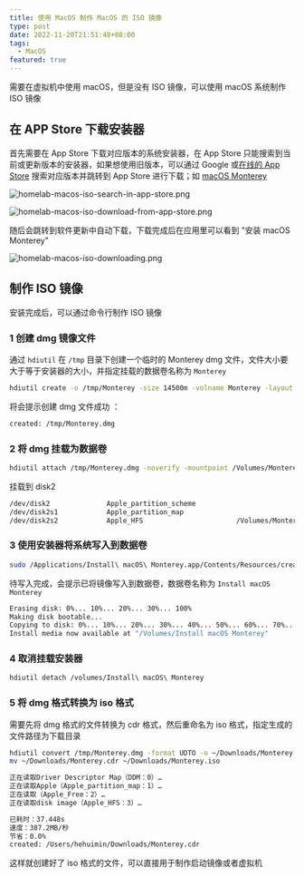 ```yaml
---
title: 使用 MacOS 制作 MacOS 的 ISO 镜像
type: post
date: 2022-11-20T21:51:48+08:00
tags:
  - MacOS
featured: true
---
```


需要在虚拟机中使用 macOS，但是没有 ISO 镜像，可以使用 macOS 系统制作 ISO 镜像

## 在 APP Store 下载安装器

首先需要在 App Store 下载对应版本的系统安装器，在 App Store 只能搜索到当前或更新版本的安装器，如果想使用旧版本，可以通过 Google 或[在线的 App Store](https://www.apple.com/us/search/macOS?src=serp) 搜索对应版本并跳转到 App Store 进行下载；如 [macOS Monterey](https://apps.apple.com/us/app/macos-monterey/id1576738294?mt=12)

![homelab-macos-iso-search-in-app-store.png](https://img.hellowood.dev/picture/homelab-macos-iso-search-in-app-store.png)

![homelab-macos-iso-download-from-app-store.png](https://img.hellowood.dev/picture/homelab-macos-iso-download-from-app-store.png)

随后会跳转到软件更新中自动下载，下载完成后在应用里可以看到 "安装 macOS Monterey"

![homelab-macos-iso-downloading.png](https://img.hellowood.dev/picture/homelab-macos-iso-downloading.png)

## 制作 ISO 镜像

安装完成后，可以通过命令行制作 ISO 镜像

### 1 创建 dmg 镜像文件

通过 `hdiutil` 在 `/tmp` 目录下创建一个临时的 Monterey dmg 文件，文件大小要大于等于安装器的大小，并指定挂载的数据卷名称为 `Monterey`

```bash
hdiutil create -o /tmp/Monterey -size 14500m -volname Monterey -layout SPUD -fs HFS+J
```

将会提示创建 dmg 文件成功 ：

```bash
created: /tmp/Monterey.dmg
```

### 2 将 dmg 挂载为数据卷

```bash
hdiutil attach /tmp/Monterey.dmg -noverify -mountpoint /Volumes/Monterey
```

挂载到 disk2

```bash
/dev/disk2          	Apple_partition_scheme
/dev/disk2s1        	Apple_partition_map
/dev/disk2s2        	Apple_HFS                      	/Volumes/Monterey
```

### 3 使用安装器将系统写入到数据卷

```bash
sudo /Applications/Install\ macOS\ Monterey.app/Contents/Resources/createinstallmedia --volume /Volumes/Monterey --nointeraction
```

待写入完成，会提示已将镜像写入到数据卷，数据卷名称为 `Install macOS Monterey`

```bash
Erasing disk: 0%... 10%... 20%... 30%... 100%
Making disk bootable...
Copying to disk: 0%... 10%... 20%... 30%... 40%... 50%... 60%... 70%... 100%
Install media now available at "/Volumes/Install macOS Monterey"
```

### 4 取消挂载安装器

```bash
hdiutil detach /volumes/Install\ macOS\ Monterey
```

### 5 将 dmg 格式转换为 iso 格式

需要先将 dmg 格式的文件转换为 cdr 格式，然后重命名为 iso 格式，指定生成的文件路径为下载目录

```bash
hdiutil convert /tmp/Monterey.dmg -format UDTO -o ~/Downloads/Monterey.cdr
mv ~/Downloads/Monterey.cdr ~/Downloads/Monterey.iso
```

```bash
正在读取Driver Descriptor Map（DDM：0）…
正在读取Apple（Apple_partition_map：1）…
正在读取（Apple_Free：2）…
正在读取disk image（Apple_HFS：3）…

已耗时：37.448s
速度：387.2MB/秒
节省：0.0%
created: /Users/hehuimin/Downloads/Monterey.cdr
```

这样就创建好了 iso 格式的文件，可以直接用于制作启动镜像或者虚拟机
